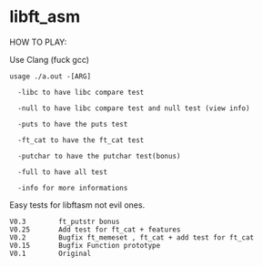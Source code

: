# libft_asm


HOW TO PLAY:


  Use Clang (fuck gcc)
  
    usage ./a.out -[ARG]
  
      -libc to have libc compare test
    
      -null to have libc compare test and null test (view info)
    
      -puts to have the puts test
    
      -ft_cat to have the ft_cat test
    
      -putchar to have the putchar test(bonus)
    
      -full to have all test
    
      -info for more informations

Easy tests for libftasm not evil ones.



	V0.3		ft_putstr bonus
	V0.25		Add test for ft_cat + features
	V0.2		Bugfix ft_memeset , ft_cat + add test for ft_cat
	V0.15		Bugfix Function prototype
	V0.1		Original
